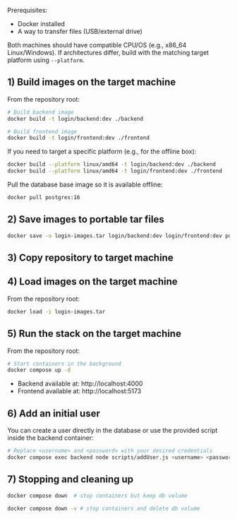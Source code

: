 Prerequisites:
- Docker installed
- A way to transfer files (USB/external drive)

Both machines should have compatible CPU/OS (e.g., x86_64 Linux/Windows). If architectures differ, build with the matching target platform using `--platform`.

## 1) Build images on the target machine

From the repository root:

```bash
# Build backend image
docker build -t login/backend:dev ./backend

# Build frontend image
docker build -t login/frontend:dev ./frontend
```

If you need to target a specific platform (e.g., for the offline box):
```bash
docker build --platform linux/amd64 -t login/backend:dev ./backend
docker build --platform linux/amd64 -t login/frontend:dev ./frontend
```

Pull the database base image so it is available offline:
```bash
docker pull postgres:16
```

## 2) Save images to portable tar files

```bash
docker save -o login-images.tar login/backend:dev login/frontend:dev postgres:16
```

## 3) Copy repository to target machine

## 4) Load images on the target machine

From the repository root:
```bash
docker load -i login-images.tar
```

## 5) Run the stack on the target machine

From the repository root:
```bash
# Start containers in the background
docker compose up -d
```

- Backend available at: http://localhost:4000
- Frontend available at: http://localhost:5173

## 6) Add an initial user 

You can create a user directly in the database or use the provided script inside the backend container:

```bash
# Replace <username> and <password> with your desired credentials
docker compose exec backend node scripts/addUser.js <username> <password>
```

## 7) Stopping and cleaning up

```bash
docker compose down  # stop containers but keep db volume

docker compose down -v # stop containers and delete db volume
```

